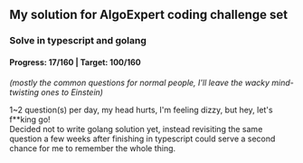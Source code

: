 ## My solution for AlgoExpert coding challenge set

### Solve in typescript and golang

#### Progress: 17/160 | Target: 100/160

_(mostly the common questions for normal people, I'll leave the wacky mind-twisting ones to Einstein)_

1~2 question(s) per day, my head hurts, I'm feeling dizzy, but hey, let's f\*\*king go!  
Decided not to write golang solution yet, instead revisiting the same question a few weeks after finishing in typescript could serve a second chance for me to remember the whole thing.
